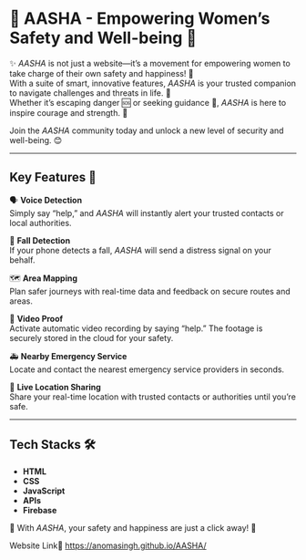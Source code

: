 # 🌸 AASHA - Empowering Women’s Safety and Well-being 🌸  

✨ *AASHA* is not just a website—it’s a movement for empowering women to take charge of their own safety and happiness! 💖  
With a suite of smart, innovative features, *AASHA* is your trusted companion to navigate challenges and threats in life. 🙌  
Whether it’s escaping danger 🆘 or seeking guidance 🙏, *AASHA* is here to inspire courage and strength. 💪  

Join the *AASHA* community today and unlock a new level of security and well-being. 😊  

---

## **Key Features 🌟**  

🗣️ **Voice Detection**  
Simply say “help,” and *AASHA* will instantly alert your trusted contacts or local authorities.  

📱 **Fall Detection**  
If your phone detects a fall, *AASHA* will send a distress signal on your behalf.  

🗺️ **Area Mapping**  
Plan safer journeys with real-time data and feedback on secure routes and areas.  

🎥 **Video Proof**  
Activate automatic video recording by saying “help.” The footage is securely stored in the cloud for your safety.  

🚑 **Nearby Emergency Service**  
Locate and contact the nearest emergency service providers in seconds.  

📍 **Live Location Sharing**  
Share your real-time location with trusted contacts or authorities until you’re safe.  

---

## **Tech Stacks 🛠️**  
- **HTML**  
- **CSS**  
- **JavaScript**  
- **APIs**  
- **Firebase**  

💖 With *AASHA*, your safety and happiness are just a click away! 💖  

Website Link🔗 https://anomasingh.github.io/AASHA/
